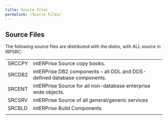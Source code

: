 ```yaml
---
title: Source Files
permalink: /Source Files/
---
```


## Source Files

The following source files are distributed with the distro, with ALL
source in IRPSRC:

|        |                                                                          |
|--------|--------------------------------------------------------------------------|
| SRCCPY | intERPrise Source copy books.                                            |
| SRCDB2 | intERPrise DB2 components – all DDL and DDS-defined database components. |
| SRCENT | intERPrise Source for all non-database enterprise wide objects.          |
| SRCSRV | intERPrise Source of all general/generic services                        |
| SRCBLD | intERPrise Build Components                                              |
|        |                                                                          |